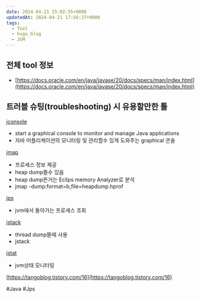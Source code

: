 ```yaml
---
date: 2024-04-21 15:02:55+0000
updatedAt: 2024-04-21 17:56:37+9000
tags:
  - Tool
  - hugo_blog
  - JVM
---
```

## 전체 tool 정보

- [https://docs.oracle.com/en/java/javase/20/docs/specs/man/index.html](https://docs.oracle.com/en/java/javase/20/docs/specs/man/index.html)

## 트러블 슈팅(troubleshooting) 시 유용할만한 툴

[jconsole](https://docs.oracle.com/en/java/javase/20/docs/specs/man/jconsole.html)

- start a graphical console to monitor and manage Java applications
- 자바 어플리케이션의 모니터링 및 관리할수 있게 도와주는 graphical 콘솔

[jmap](https://docs.oracle.com/en/java/javase/20/docs/specs/man/jmap.html)

- 프로세스 정보 제공
- heap dump뜰수 있음
- heap dump뜬거는 Eclips memory Analyzer로 분석
- jmap -dump:format=b,file=heapdump.hprof

[jps](https://docs.oracle.com/en/java/javase/20/docs/specs/man/jps.html)

- jvm에서 돌아가는 프로세스 조회

[jstack](https://docs.oracle.com/en/java/javase/20/docs/specs/man/jstack.html)

- thread dump뜰때 사용
- jstack

[jstat](https://docs.oracle.com/en/java/javase/20/docs/specs/man/jstat.html)

- jvm상태 모니터링

[https://tangoblog.tistory.com/16](https://tangoblog.tistory.com/16)

#Java 
#Jps 